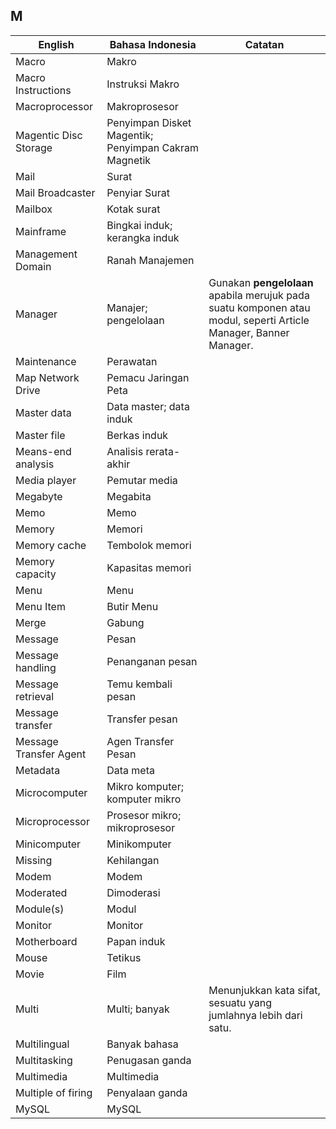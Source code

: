 ## M

| English			| Bahasa Indonesia		| Catatan		|
|-------------------|-----------------------|---------------|
| Macro 			| Makro 				| |
| Macro Instructions | Instruksi Makro 		| |
| Macroprocessor  	| Makroprosesor 		| |
| Magentic Disc Storage | Penyimpan Disket Magentik; Penyimpan Cakram Magnetik | |
| Mail 				| Surat 				| |
| Mail Broadcaster 	| Penyiar Surat 		| |
| Mailbox 			| Kotak surat 			| |
| Mainframe 		| Bingkai induk; kerangka induk | |
| Management Domain | Ranah Manajemen 		| |
| Manager 			| Manajer; pengelolaan	| Gunakan **pengelolaan** apabila merujuk pada suatu komponen atau modul, seperti Article Manager, Banner Manager. |
| Maintenance 		| Perawatan 			| |
| Map Network Drive | Pemacu Jaringan Peta 	| |
| Master data 		| Data master; data induk | |
| Master file 		| Berkas induk 			| |
| Means-end analysis | Analisis rerata-akhir | |
| Media player 		| Pemutar media 		| |
| Megabyte 			| Megabita 				| |
| Memo 				| Memo 					| |
| Memory 			| Memori 				| |
| Memory cache		| Tembolok memori 		| |
| Memory capacity 	| Kapasitas memori 		| |
| Menu 				| Menu 					| |
| Menu Item 		| Butir Menu 			| |
| Merge 			| Gabung 				| |
| Message 			| Pesan 				| |
| Message handling 	| Penanganan pesan 		| |
| Message retrieval | Temu kembali pesan 	| |
| Message transfer 	| Transfer pesan 		| |
| Message Transfer Agent | Agen Transfer Pesan | |
| Metadata 			| Data meta 			| |
| Microcomputer 	| Mikro komputer; komputer mikro | |
| Microprocessor 	| Prosesor mikro; mikroprosesor | |
| Minicomputer 		| Minikomputer 			| |
| Missing 			| Kehilangan 			| |
| Modem 			| Modem 				| |
| Moderated 		| Dimoderasi 			| |
| Module(s) 		| Modul 				| |
| Monitor 			| Monitor 				| |
| Motherboard 		| Papan induk 			| |
| Mouse 			| Tetikus 				| |
| Movie 			| Film 					| |
| Multi 			| Multi; banyak 		| Menunjukkan kata sifat, sesuatu yang jumlahnya lebih dari satu. |
| Multilingual 		| Banyak bahasa 		| |
| Multitasking 		| Penugasan ganda 		| |
| Multimedia 		| Multimedia 			| |
| Multiple of firing | Penyalaan ganda 		| |
| MySQL 			| MySQL 				| |
